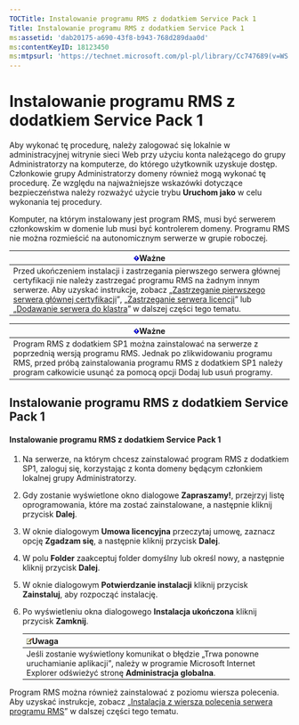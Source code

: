 ```yaml
---
TOCTitle: Instalowanie programu RMS z dodatkiem Service Pack 1
Title: Instalowanie programu RMS z dodatkiem Service Pack 1
ms:assetid: 'dab20175-a690-43f8-b943-768d289daa0d'
ms:contentKeyID: 18123450
ms:mtpsurl: 'https://technet.microsoft.com/pl-pl/library/Cc747689(v=WS.10)'
---
```


Instalowanie programu RMS z dodatkiem Service Pack 1
====================================================

Aby wykonać tę procedurę, należy zalogować się lokalnie w administracyjnej witrynie sieci Web przy użyciu konta należącego do grupy Administratorzy na komputerze, do którego użytkownik uzyskuje dostęp. Członkowie grupy Administratorzy domeny również mogą wykonać tę procedurę. Ze względu na najważniejsze wskazówki dotyczące bezpieczeństwa należy rozważyć użycie trybu **Uruchom jako** w celu wykonania tej procedury.

Komputer, na którym instalowany jest program RMS, musi być serwerem członkowskim w domenie lub musi być kontrolerem domeny. Programu RMS nie można rozmieścić na autonomicznym serwerze w grupie roboczej.

| ![](images/Cc747689.Important(WS.10).gif)Ważne                                                                                                                                                                                                                                                                                                                                                                                                                                                                                |
|------------------------------------------------------------------------------------------------------------------------------------------------------------------------------------------------------------------------------------------------------------------------------------------------------------------------------------------------------------------------------------------------------------------------------------------------------------------------------------------------------------------------------------------------------------|
| Przed ukończeniem instalacji i zastrzegania pierwszego serwera głównej certyfikacji nie należy zastrzegać programu RMS na żadnym innym serwerze. Aby uzyskać instrukcje, zobacz „[Zastrzeganie pierwszego serwera głównej certyfikacji](https://technet.microsoft.com/debc42f3-74ff-4c99-b7a4-4921fccdabc2)”, „[Zastrzeganie serwera licencji](https://technet.microsoft.com/4d67b898-0ba9-4eef-ab7d-ee0ca55a688e)” lub „[Dodawanie serwera do klastra](https://technet.microsoft.com/db635238-5528-4bec-9cc6-8244e2b3d733)” w dalszej części tego tematu. |

| ![](images/Cc747689.Important(WS.10).gif)Ważne                                                                                                                                                                                          |
|----------------------------------------------------------------------------------------------------------------------------------------------------------------------------------------------------------------------------------------------------------------------|
| Program RMS z dodatkiem SP1 można zainstalować na serwerze z poprzednią wersją programu RMS. Jednak po zlikwidowaniu programu RMS, przed próbą zainstalowania programu RMS z dodatkiem SP1 należy program całkowicie usunąć za pomocą opcji Dodaj lub usuń programy. |

Instalowanie programu RMS z dodatkiem Service Pack 1
----------------------------------------------------

#### Instalowanie programu RMS z dodatkiem Service Pack 1

1.  Na serwerze, na którym chcesz zainstalować program RMS z dodatkiem SP1, zaloguj się, korzystając z konta domeny będącym członkiem lokalnej grupy Administratorzy.

2.  Gdy zostanie wyświetlone okno dialogowe **Zapraszamy!**, przejrzyj listę oprogramowania, które ma zostać zainstalowane, a następnie kliknij przycisk **Dalej**.

3.  W oknie dialogowym **Umowa licencyjna** przeczytaj umowę, zaznacz opcję **Zgadzam się**, a następnie kliknij przycisk **Dalej**.

4.  W polu **Folder** zaakceptuj folder domyślny lub określ nowy, a następnie kliknij przycisk **Dalej**.

5.  W oknie dialogowym **Potwierdzanie instalacji** kliknij przycisk **Zainstaluj**, aby rozpocząć instalację.

6.  Po wyświetleniu okna dialogowego **Instalacja ukończona** kliknij przycisk **Zamknij**.

    | ![](images/Cc747689.note(WS.10).gif)Uwaga                                                                                                            |
    |-----------------------------------------------------------------------------------------------------------------------------------------------------------------------------------|
    | Jeśli zostanie wyświetlony komunikat o błędzie „Trwa ponowne uruchamianie aplikacji”, należy w programie Microsoft Internet Explorer odświeżyć stronę **Administracja globalna**. |

Program RMS można również zainstalować z poziomu wiersza polecenia. Aby uzyskać instrukcje, zobacz „[Instalacja z wiersza polecenia serwera programu RMS](https://technet.microsoft.com/b55b1e2a-dd14-4168-a37f-9cdedbec660b)” w dalszej części tego tematu.
